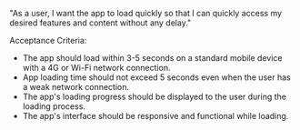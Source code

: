 "As a user, I want the app to load quickly so that I can quickly access my desired features and content without 
any delay."

Acceptance Criteria:

- The app should load within 3-5 seconds on a standard mobile device with a 4G or Wi-Fi network connection.
- App loading time should not exceed 5 seconds even when the user has a weak network connection.
- The app's loading progress should be displayed to the user during the loading process.
- The app's interface should be responsive and functional while loading.


 